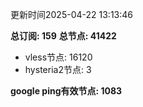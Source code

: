 更新时间2025-04-22 13:13:46

**总订阅: 159**
**总节点: 41422**
- vless节点: 16120
- hysteria2节点: 3

**google ping有效节点: 1083**
